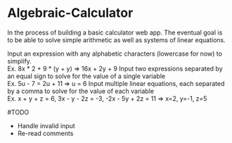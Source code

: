 # Algebraic-Calculator

In the process of building a basic calculator web app. 
The eventual goal is to be able to solve simple arithmetic as well as systems of linear equations.

Input an expression with any alphabetic characters (lowercase for now) to simplify.<br/>
Ex. 8x * 2 + 9 * (y + y)  => 16x + 2y + 9
Input two expressions separated by an equal sign to solve for the value of a single variable<br/>
Ex. 5u - 7 = 2u + 11 => u = 6
Input multiple linear equations, each separated by a comma to solve for the value of each variable<br/>
Ex. x + y + z = 6, 3x - y - 2z = -3, -2x - 5y + 2z = 11 => x=2, y=-1, z=5 


#TODO

* Handle invalid input
* Re-read comments
